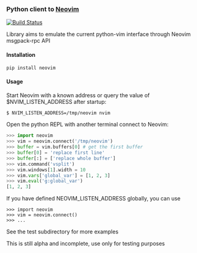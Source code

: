 ### Python client to [Neovim](https://github.com/neovim/neovim)

[![Build Status](https://travis-ci.org/neovim/python-client.svg?branch=master)](https://travis-ci.org/neovim/python-client)

Library aims to emulate the current python-vim interface through Neovim
msgpack-rpc API

#### Installation

```sh
pip install neovim
```

#### Usage

Start Neovim with a known address or query the value of $NVIM_LISTEN_ADDRESS
after startup: 

```sh
$ NVIM_LISTEN_ADDRESS=/tmp/neovim nvim
```

Open the python REPL with another terminal connect to Neovim:

```python
>>> import neovim
>>> vim = neovim.connect('/tmp/neovim')
>>> buffer = vim.buffers[0] # get the first buffer
>>> buffer[0] = 'replace first line'
>>> buffer[:] = ['replace whole buffer']
>>> vim.command('vsplit')
>>> vim.windows[1].width = 10
>>> vim.vars['global_var'] = [1, 2, 3]
>>> vim.eval('g:global_var')
[1, 2, 3]
```

If you have defined NEOVIM_LISTEN_ADDRESS globally, you can use

```
>>> import neovim
>>> vim = neovim.connect()
>>> ...
```

See the test subdirectory for more examples

This is still alpha and incomplete, use only for testing purposes
